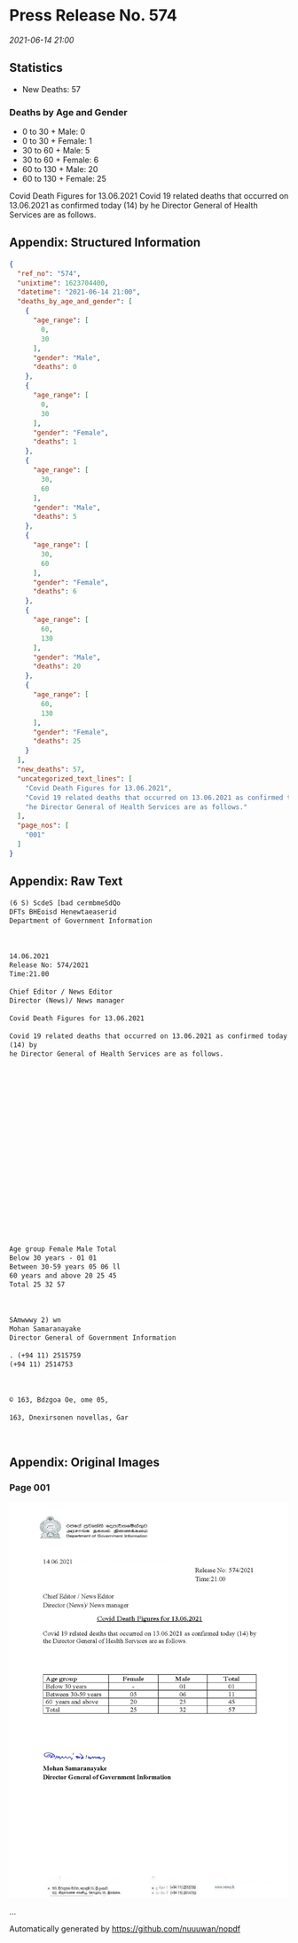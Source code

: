 
# Press Release No. 574
*2021-06-14 21:00*
## Statistics
* New Deaths: 57
### Deaths by Age and Gender
* 0 to 30 + Male: 0
* 0 to 30 + Female: 1
* 30 to 60 + Male: 5
* 30 to 60 + Female: 6
* 60 to 130 + Male: 20
* 60 to 130 + Female: 25


Covid Death Figures for 13.06.2021
Covid 19 related deaths that occurred on 13.06.2021 as confirmed today (14) by
he Director General of Health Services are as follows.

## Appendix: Structured Information
```json
{
  "ref_no": "574",
  "unixtime": 1623704400,
  "datetime": "2021-06-14 21:00",
  "deaths_by_age_and_gender": [
    {
      "age_range": [
        0,
        30
      ],
      "gender": "Male",
      "deaths": 0
    },
    {
      "age_range": [
        0,
        30
      ],
      "gender": "Female",
      "deaths": 1
    },
    {
      "age_range": [
        30,
        60
      ],
      "gender": "Male",
      "deaths": 5
    },
    {
      "age_range": [
        30,
        60
      ],
      "gender": "Female",
      "deaths": 6
    },
    {
      "age_range": [
        60,
        130
      ],
      "gender": "Male",
      "deaths": 20
    },
    {
      "age_range": [
        60,
        130
      ],
      "gender": "Female",
      "deaths": 25
    }
  ],
  "new_deaths": 57,
  "uncategorized_text_lines": [
    "Covid Death Figures for 13.06.2021",
    "Covid 19 related deaths that occurred on 13.06.2021 as confirmed today (14) by",
    "he Director General of Health Services are as follows."
  ],
  "page_nos": [
    "001"
  ]
}
```

## Appendix: Raw Text
```text
(6 S) ScdeS [bad cermbmeSdQo
DFTs BHEoisd Henewtaeaserid
Department of Government Information

 

14.06.2021
Release No: 574/2021
Time:21.00

Chief Editor / News Editor
Director (News)/ News manager

Covid Death Figures for 13.06.2021

Covid 19 related deaths that occurred on 13.06.2021 as confirmed today (14) by
he Director General of Health Services are as follows.

 

 

 

 

 

 

 

 

 

 

Age group Female Male Total
Below 30 years - 01 01
Between 30-59 years 05 06 ll
60 years and above 20 25 45
Total 25 32 57

 

SAmwwwy 2) wn
Mohan Samaranayake
Director General of Government Information

. (+94 11) 2515759
(+94 11) 2514753

 

© 163, Bdzgoa Oe, ome 05,

163, Dnexirsonen novellas, Gar

 

```

## Appendix: Original Images

### Page 001

![page_no](https://raw.githubusercontent.com/nuuuwan/nopdf_data/main/nopdf.dgigovlk.ref574.page001.jpeg)
        

...

Automatically generated by https://github.com/nuuuwan/nopdf

    
    